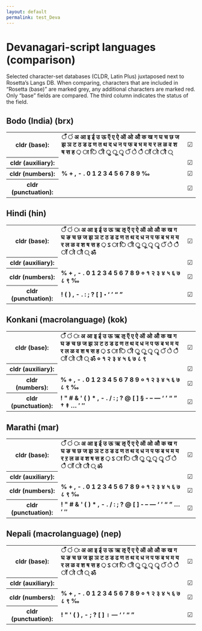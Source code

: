 ```yaml
---
layout: default
permalink: test_Deva
---
```


<h1>Devanagari-script languages (comparison)</h1>

<p>Selected character-set databases (CLDR, Latin Plus) juxtaposed next to Rosetta’s Langs DB. When comparing, characters that are included in “Rosetta (base)” are marked grey, any additional characters are marked red. Only “base” fields are compared. The third column indicates the status of the field.<p>

<h2>Bodo (India) (brx)</h2>

<table>
 <tr><th>cldr (base):</th><td><strong>ँ</strong> <strong>ं</strong> <strong>अ</strong> <strong>आ</strong> <strong>इ</strong> <strong>ई</strong> <strong>उ</strong> <strong>ऊ</strong> <strong>ऍ</strong> <strong>ए</strong> <strong>ऐ</strong> <strong>ऑ</strong> <strong>ओ</strong> <strong>औ</strong> <strong>क</strong> <strong>ख</strong> <strong>ग</strong> <strong>घ</strong> <strong>च</strong> <strong>छ</strong> <strong>ज</strong> <strong>झ</strong> <strong>ञ</strong> <strong>ट</strong> <strong>ठ</strong> <strong>ड</strong> <strong>ढ</strong> <strong>ण</strong> <strong>त</strong> <strong>थ</strong> <strong>द</strong> <strong>ध</strong> <strong>न</strong> <strong>प</strong> <strong>फ</strong> <strong>ब</strong> <strong>भ</strong> <strong>म</strong> <strong>य</strong> <strong>र</strong> <strong>ल</strong> <strong>ळ</strong> <strong>व</strong> <strong>श</strong> <strong>ष</strong> <strong>स</strong> <strong>ह</strong> <strong>़</strong> <strong>ा</strong> <strong>ि</strong> <strong>ी</strong> <strong>ु</strong> <strong>ू</strong> <strong>ृ</strong> <strong>ॅ</strong> <strong>े</strong> <strong>ै</strong> <strong>ॉ</strong> <strong>ो</strong> <strong>ौ</strong> <strong>्</strong> </td><td>☑︎</td></tr>
<tr><th>cldr (auxiliary):</th><td><strong>‌</strong> <strong>‍</strong> </td><td>☑︎</td></tr>
<tr><th>cldr (numbers):</th><td><strong>%</strong> <strong>+</strong> <strong>,</strong> <strong>-</strong> <strong>.</strong> <strong>0</strong> <strong>1</strong> <strong>2</strong> <strong>3</strong> <strong>4</strong> <strong>5</strong> <strong>6</strong> <strong>7</strong> <strong>8</strong> <strong>9</strong> <strong>‰</strong> </td><td>☑︎</td></tr>
<tr><th>cldr (punctuation):</th><td><span></span> </td><td>☑︎</td></tr>
 </table>

<h2>Hindi (hin)</h2>

<table>
 <tr><th>cldr (base):</th><td><strong>ँ</strong> <strong>ं</strong> <strong>ः</strong> <strong>अ</strong> <strong>आ</strong> <strong>इ</strong> <strong>ई</strong> <strong>उ</strong> <strong>ऊ</strong> <strong>ऋ</strong> <strong>ऌ</strong> <strong>ऍ</strong> <strong>ए</strong> <strong>ऐ</strong> <strong>ऑ</strong> <strong>ओ</strong> <strong>औ</strong> <strong>क</strong> <strong>ख</strong> <strong>ग</strong> <strong>घ</strong> <strong>ङ</strong> <strong>च</strong> <strong>छ</strong> <strong>ज</strong> <strong>झ</strong> <strong>ञ</strong> <strong>ट</strong> <strong>ठ</strong> <strong>ड</strong> <strong>ढ</strong> <strong>ण</strong> <strong>त</strong> <strong>थ</strong> <strong>द</strong> <strong>ध</strong> <strong>न</strong> <strong>प</strong> <strong>फ</strong> <strong>ब</strong> <strong>भ</strong> <strong>म</strong> <strong>य</strong> <strong>र</strong> <strong>ल</strong> <strong>ळ</strong> <strong>व</strong> <strong>श</strong> <strong>ष</strong> <strong>स</strong> <strong>ह</strong> <strong>़</strong> <strong>ऽ</strong> <strong>ा</strong> <strong>ि</strong> <strong>ी</strong> <strong>ु</strong> <strong>ू</strong> <strong>ृ</strong> <strong>ॄ</strong> <strong>ॅ</strong> <strong>े</strong> <strong>ै</strong> <strong>ॉ</strong> <strong>ो</strong> <strong>ौ</strong> <strong>्</strong> <strong>ॐ</strong> </td><td>☑︎</td></tr>
<tr><th>cldr (auxiliary):</th><td><strong>‌</strong> <strong>‍</strong> </td><td>☑︎</td></tr>
<tr><th>cldr (numbers):</th><td><strong>%</strong> <strong>+</strong> <strong>,</strong> <strong>-</strong> <strong>.</strong> <strong>0</strong> <strong>1</strong> <strong>2</strong> <strong>3</strong> <strong>4</strong> <strong>5</strong> <strong>6</strong> <strong>7</strong> <strong>8</strong> <strong>9</strong> <strong>०</strong> <strong>१</strong> <strong>२</strong> <strong>३</strong> <strong>४</strong> <strong>५</strong> <strong>६</strong> <strong>७</strong> <strong>८</strong> <strong>९</strong> <strong>‰</strong> </td><td>☑︎</td></tr>
<tr><th>cldr (punctuation):</th><td><strong>!</strong> <strong>(</strong> <strong>)</strong> <strong>,</strong> <strong>-</strong> <strong>.</strong> <strong>:</strong> <strong>;</strong> <strong>?</strong> <strong>[</strong> <strong>]</strong> <strong>॰</strong> <strong>‘</strong> <strong>’</strong> <strong>“</strong> <strong>”</strong> </td><td>☑︎</td></tr>
 </table>

<h2>Konkani (macrolanguage) (kok)</h2>

<table>
 <tr><th>cldr (base):</th><td><strong>ँ</strong> <strong>ं</strong> <strong>ः</strong> <strong>अ</strong> <strong>आ</strong> <strong>इ</strong> <strong>ई</strong> <strong>उ</strong> <strong>ऊ</strong> <strong>ऋ</strong> <strong>ऌ</strong> <strong>ऍ</strong> <strong>ए</strong> <strong>ऐ</strong> <strong>ऑ</strong> <strong>ओ</strong> <strong>औ</strong> <strong>क</strong> <strong>ख</strong> <strong>ग</strong> <strong>घ</strong> <strong>ङ</strong> <strong>च</strong> <strong>छ</strong> <strong>ज</strong> <strong>झ</strong> <strong>ञ</strong> <strong>ट</strong> <strong>ठ</strong> <strong>ड</strong> <strong>ढ</strong> <strong>ण</strong> <strong>त</strong> <strong>थ</strong> <strong>द</strong> <strong>ध</strong> <strong>न</strong> <strong>प</strong> <strong>फ</strong> <strong>ब</strong> <strong>भ</strong> <strong>म</strong> <strong>य</strong> <strong>र</strong> <strong>ल</strong> <strong>ळ</strong> <strong>व</strong> <strong>श</strong> <strong>ष</strong> <strong>स</strong> <strong>ह</strong> <strong>़</strong> <strong>ऽ</strong> <strong>ा</strong> <strong>ि</strong> <strong>ी</strong> <strong>ु</strong> <strong>ू</strong> <strong>ृ</strong> <strong>ॄ</strong> <strong>ॅ</strong> <strong>े</strong> <strong>ै</strong> <strong>ॉ</strong> <strong>ो</strong> <strong>ौ</strong> <strong>्</strong> <strong>ॐ</strong> <strong>०</strong> <strong>१</strong> <strong>२</strong> <strong>३</strong> <strong>४</strong> <strong>५</strong> <strong>६</strong> <strong>७</strong> <strong>८</strong> <strong>९</strong> </td><td>☑︎</td></tr>
<tr><th>cldr (auxiliary):</th><td><strong>‌</strong> <strong>‍</strong> </td><td>☑︎</td></tr>
<tr><th>cldr (numbers):</th><td><strong>%</strong> <strong>+</strong> <strong>,</strong> <strong>-</strong> <strong>.</strong> <strong>0</strong> <strong>1</strong> <strong>2</strong> <strong>3</strong> <strong>4</strong> <strong>5</strong> <strong>6</strong> <strong>7</strong> <strong>8</strong> <strong>9</strong> <strong>०</strong> <strong>१</strong> <strong>२</strong> <strong>३</strong> <strong>४</strong> <strong>५</strong> <strong>६</strong> <strong>७</strong> <strong>८</strong> <strong>९</strong> <strong>‰</strong> </td><td>☑︎</td></tr>
<tr><th>cldr (punctuation):</th><td><strong>!</strong> <strong>"</strong> <strong>#</strong> <strong>&</strong> <strong>'</strong> <strong>(</strong> <strong>)</strong> <strong>*</strong> <strong>,</strong> <strong>-</strong> <strong>.</strong> <strong>/</strong> <strong>:</strong> <strong>;</strong> <strong>?</strong> <strong>@</strong> <strong>[</strong> <strong>]</strong> <strong>§</strong> <strong>‐</strong> <strong>–</strong> <strong>—</strong> <strong>‘</strong> <strong>’</strong> <strong>“</strong> <strong>”</strong> <strong>†</strong> <strong>‡</strong> <strong>…</strong> <strong>′</strong> <strong>″</strong> </td><td>☑︎</td></tr>
 </table>

<h2>Marathi (mar)</h2>

<table>
 <tr><th>cldr (base):</th><td><strong>ँ</strong> <strong>ं</strong> <strong>ः</strong> <strong>अ</strong> <strong>आ</strong> <strong>इ</strong> <strong>ई</strong> <strong>उ</strong> <strong>ऊ</strong> <strong>ऋ</strong> <strong>ऌ</strong> <strong>ऍ</strong> <strong>ए</strong> <strong>ऐ</strong> <strong>ऑ</strong> <strong>ओ</strong> <strong>औ</strong> <strong>क</strong> <strong>ख</strong> <strong>ग</strong> <strong>घ</strong> <strong>ङ</strong> <strong>च</strong> <strong>छ</strong> <strong>ज</strong> <strong>झ</strong> <strong>ञ</strong> <strong>ट</strong> <strong>ठ</strong> <strong>ड</strong> <strong>ढ</strong> <strong>ण</strong> <strong>त</strong> <strong>थ</strong> <strong>द</strong> <strong>ध</strong> <strong>न</strong> <strong>प</strong> <strong>फ</strong> <strong>ब</strong> <strong>भ</strong> <strong>म</strong> <strong>य</strong> <strong>र</strong> <strong>ऱ</strong> <strong>ल</strong> <strong>ळ</strong> <strong>व</strong> <strong>श</strong> <strong>ष</strong> <strong>स</strong> <strong>ह</strong> <strong>़</strong> <strong>ऽ</strong> <strong>ा</strong> <strong>ि</strong> <strong>ी</strong> <strong>ु</strong> <strong>ू</strong> <strong>ृ</strong> <strong>ॄ</strong> <strong>ॅ</strong> <strong>े</strong> <strong>ै</strong> <strong>ॉ</strong> <strong>ो</strong> <strong>ौ</strong> <strong>्</strong> <strong>ॐ</strong> </td><td>☑︎</td></tr>
<tr><th>cldr (auxiliary):</th><td><strong>‌</strong> <strong>‍</strong> </td><td>☑︎</td></tr>
<tr><th>cldr (numbers):</th><td><strong>%</strong> <strong>+</strong> <strong>,</strong> <strong>-</strong> <strong>.</strong> <strong>0</strong> <strong>1</strong> <strong>2</strong> <strong>3</strong> <strong>4</strong> <strong>5</strong> <strong>6</strong> <strong>7</strong> <strong>8</strong> <strong>9</strong> <strong>०</strong> <strong>१</strong> <strong>२</strong> <strong>३</strong> <strong>४</strong> <strong>५</strong> <strong>६</strong> <strong>७</strong> <strong>८</strong> <strong>९</strong> <strong>‰</strong> </td><td>☑︎</td></tr>
<tr><th>cldr (punctuation):</th><td><strong>!</strong> <strong>"</strong> <strong>#</strong> <strong>&</strong> <strong>'</strong> <strong>(</strong> <strong>)</strong> <strong>*</strong> <strong>,</strong> <strong>-</strong> <strong>.</strong> <strong>/</strong> <strong>:</strong> <strong>;</strong> <strong>?</strong> <strong>@</strong> <strong>[</strong> <strong>]</strong> <strong>‐</strong> <strong>–</strong> <strong>—</strong> <strong>‘</strong> <strong>’</strong> <strong>“</strong> <strong>”</strong> <strong>…</strong> <strong>′</strong> <strong>″</strong> </td><td>☑︎</td></tr>
 </table>

<h2>Nepali (macrolanguage) (nep)</h2>

<table>
 <tr><th>cldr (base):</th><td><strong>ँ</strong> <strong>ं</strong> <strong>ः</strong> <strong>अ</strong> <strong>आ</strong> <strong>इ</strong> <strong>ई</strong> <strong>उ</strong> <strong>ऊ</strong> <strong>ऋ</strong> <strong>ऌ</strong> <strong>ऍ</strong> <strong>ए</strong> <strong>ऐ</strong> <strong>ऑ</strong> <strong>ओ</strong> <strong>औ</strong> <strong>क</strong> <strong>ख</strong> <strong>ग</strong> <strong>घ</strong> <strong>ङ</strong> <strong>च</strong> <strong>छ</strong> <strong>ज</strong> <strong>झ</strong> <strong>ञ</strong> <strong>ट</strong> <strong>ठ</strong> <strong>ड</strong> <strong>ढ</strong> <strong>ण</strong> <strong>त</strong> <strong>थ</strong> <strong>द</strong> <strong>ध</strong> <strong>न</strong> <strong>प</strong> <strong>फ</strong> <strong>ब</strong> <strong>भ</strong> <strong>म</strong> <strong>य</strong> <strong>र</strong> <strong>ल</strong> <strong>ळ</strong> <strong>व</strong> <strong>श</strong> <strong>ष</strong> <strong>स</strong> <strong>ह</strong> <strong>़</strong> <strong>ऽ</strong> <strong>ा</strong> <strong>ि</strong> <strong>ी</strong> <strong>ु</strong> <strong>ू</strong> <strong>ृ</strong> <strong>ॄ</strong> <strong>ॅ</strong> <strong>े</strong> <strong>ै</strong> <strong>ॉ</strong> <strong>ो</strong> <strong>ौ</strong> <strong>्</strong> <strong>ॐ</strong> </td><td>☑︎</td></tr>
<tr><th>cldr (auxiliary):</th><td><strong>‌</strong> <strong>‍</strong> </td><td>☑︎</td></tr>
<tr><th>cldr (numbers):</th><td><strong>%</strong> <strong>+</strong> <strong>,</strong> <strong>-</strong> <strong>.</strong> <strong>0</strong> <strong>1</strong> <strong>2</strong> <strong>3</strong> <strong>4</strong> <strong>5</strong> <strong>6</strong> <strong>7</strong> <strong>8</strong> <strong>9</strong> <strong>०</strong> <strong>१</strong> <strong>२</strong> <strong>३</strong> <strong>४</strong> <strong>५</strong> <strong>६</strong> <strong>७</strong> <strong>८</strong> <strong>९</strong> <strong>‰</strong> </td><td>☑︎</td></tr>
<tr><th>cldr (punctuation):</th><td><strong>!</strong> <strong>"</strong> <strong>'</strong> <strong>(</strong> <strong>)</strong> <strong>,</strong> <strong>-</strong> <strong>;</strong> <strong>?</strong> <strong>[</strong> <strong>]</strong> <strong>।</strong> <strong>—</strong> <strong>‘</strong> <strong>’</strong> <strong>“</strong> <strong>”</strong> </td><td>☑︎</td></tr>
 </table>

